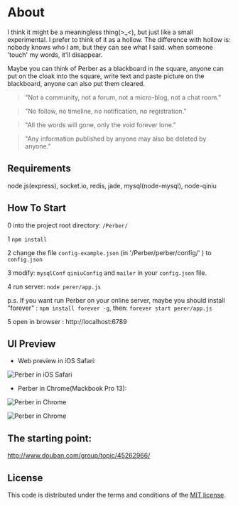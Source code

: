 # About

I think it might be a meaningless thing(>_<), but just like a small experimental. I prefer to think of it as a hollow. The difference with hollow is: nobody knows who I am, but they can see what I said. when someone 'touch' my words, it'll disappear.

Maybe you can think of Perber as a blackboard in the square, anyone can put on the cloak into the square, write text and paste picture on the blackboard, anyone can also put them cleared. 

> "Not a community, not a forum, not a micro-blog, not a chat room."

> "No follow, no timeline, no notification, no registration."

> "All the words will gone, only the void forever lone."

> "Any information published by anyone may also be deleted by anyone."

## Requirements

node.js(express), socket.io, redis, jade, mysql(node-mysql), node-qiniu

## How To Start

0 into the project root directory: `/Perber/`

1 `npm install`

2 change the file `config-example.json` (in '/Perber/perber/config/' ) to `config.json`

3 modify: `mysqlConf` `qiniuConfig` and `mailer` in your `config.json` file.

4 run server: `node perer/app.js`

p.s. If you want run Perber on your online server, maybe you should install "forever" : `npm install forever -g`, then: `forever start perer/app.js` 

5 open in browser : http://localhost:6789 




## UI Preview

* Web preview in iOS Safari:

![Perber in iOS Safari](http://ww2.sinaimg.cn/mw690/61b8bbf4gw1ee2vic6rhwj20hs0vkmzm.jpg)

* Perber in Chrome(Mackbook Pro 13):

![Perber in Chrome](http://ww2.sinaimg.cn/large/ed133892gw1ee8kx8udjbj210i105k0q.jpg)

![Perber in Chrome](http://ww1.sinaimg.cn/large/ed133892gw1ee8kxy2dxqj210i1jwn8k.jpg)


## The starting point:
http://www.douban.com/group/topic/45262966/

## License

This code is distributed under the terms and conditions of the [MIT license](LICENSE).


